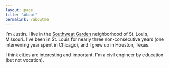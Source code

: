 ```yaml
---
layout: page
title: "About"
permalink: /aboutme
---
```


I'm Justin. I live in the [Southwest Garden](https://en.wikipedia.org/wiki/Southwest_Garden,_St._Louis) neighborhood of St. Louis, Missouri. I've been in St. Louis for nearly three non-consecutive years (one intervening year spent in Chicago), and I grew up in Houston, Texas.

I think cities are interesting and important. I'm a civil engineer by education (but not vocation).
